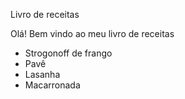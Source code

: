 Livro de receitas

Olá! Bem vindo ao meu livro de receitas

* Strogonoff de frango
* Pavê
* Lasanha
* Macarronada
